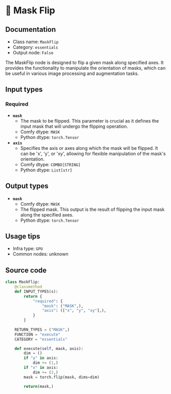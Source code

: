 # 🔧 Mask Flip
## Documentation
- Class name: `MaskFlip`
- Category: `essentials`
- Output node: `False`

The MaskFlip node is designed to flip a given mask along specified axes. It provides the functionality to manipulate the orientation of masks, which can be useful in various image processing and augmentation tasks.
## Input types
### Required
- **`mask`**
    - The mask to be flipped. This parameter is crucial as it defines the input mask that will undergo the flipping operation.
    - Comfy dtype: `MASK`
    - Python dtype: `torch.Tensor`
- **`axis`**
    - Specifies the axis or axes along which the mask will be flipped. It can be 'x', 'y', or 'xy', allowing for flexible manipulation of the mask's orientation.
    - Comfy dtype: `COMBO[STRING]`
    - Python dtype: `List[str]`
## Output types
- **`mask`**
    - Comfy dtype: `MASK`
    - The flipped mask. This output is the result of flipping the input mask along the specified axes.
    - Python dtype: `torch.Tensor`
## Usage tips
- Infra type: `GPU`
- Common nodes: unknown


## Source code
```python
class MaskFlip:
    @classmethod
    def INPUT_TYPES(s):
        return {
            "required": {
                "mask": ("MASK",),
                "axis": (["x", "y", "xy"],),
            }
        }
    
    RETURN_TYPES = ("MASK",)
    FUNCTION = "execute"
    CATEGORY = "essentials"

    def execute(self, mask, axis):
        dim = ()
        if "y" in axis:
            dim += (1,)
        if "x" in axis:
            dim += (2,)
        mask = torch.flip(mask, dims=dim)

        return(mask,)

```
